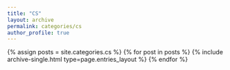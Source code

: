 ```yaml
---
title: "CS"
layout: archive
permalink: categories/cs
author_profile: true
---
```


{% assign posts = site.categories.cs %}
{% for post in posts %} {% include archive-single.html type=page.entries_layout %} {% endfor %}